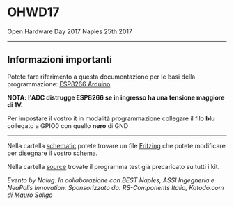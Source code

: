 # OHWD17
Open Hardware Day 2017 Naples 25th 2017


----------
## Informazioni importanti ##
Potete fare riferimento a questa documentazione per le basi della programmazione:  [ESP8266 Arduino](https://github.com/esp8266/Arduino/blob/master/README.md)

**NOTA: l'ADC distrugge ESP8266 se in ingresso ha una tensione maggiore di 1V.**

Per impostare il vostro it in modalità programmazione collegare il filo **blu** collegato a GPIO0 con quello **nero** di GND



----------

Nella cartella [schematic](https://github.com/gbr1/OHWD17/tree/master/schematic) potete trovare un file [Fritzing](http://fritzing.org/home/) che potete modificare per disegnare il vostro schema.

Nella cartella [source](https://github.com/gbr1/OHWD17/tree/master/source) trovate il programma test già precaricato su tutti i kit.




*Evento by Nalug.
In collaborazione con BEST Naples, ASSI Ingegneria e NeaPolis Innovation.
Sponsorizzato da: RS-Components Italia, Katodo.com di Mauro Soligo*


